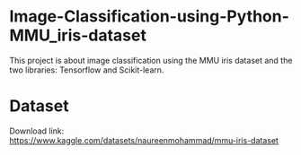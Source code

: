 # Image-Classification-using-Python-MMU_iris-dataset
This project is about image classification using the MMU iris dataset and the two libraries: Tensorflow and Scikit-learn.

# Dataset

Download link: https://www.kaggle.com/datasets/naureenmohammad/mmu-iris-dataset
